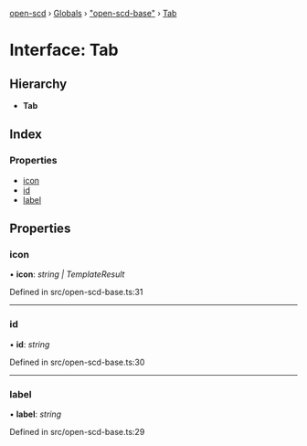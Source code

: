 [open-scd](../README.md) › [Globals](../globals.md) › ["open-scd-base"](../modules/_open_scd_base_.md) › [Tab](_open_scd_base_.tab.md)

# Interface: Tab

## Hierarchy

* **Tab**

## Index

### Properties

* [icon](_open_scd_base_.tab.md#icon)
* [id](_open_scd_base_.tab.md#id)
* [label](_open_scd_base_.tab.md#label)

## Properties

###  icon

• **icon**: *string | TemplateResult*

Defined in src/open-scd-base.ts:31

___

###  id

• **id**: *string*

Defined in src/open-scd-base.ts:30

___

###  label

• **label**: *string*

Defined in src/open-scd-base.ts:29
